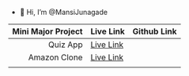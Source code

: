 - 👋 Hi, I’m @MansiJunagade

|  Mini Major Project  |                          Live Link                     |       Github Link       |
|---------------------:|--------------------------------------------------------|-------------------------|
|  Quiz App            |  [ Live Link ](https://quiz-app-xi-beryl.vercel.app/)  |                         |
|  Amazon Clone       |  [Live Link](https://amazon-clone-rosy-mu.vercel.app/)  |                         |
|                      |                                                        |                         |


  
 

<!---
MansiJunagade/MansiJunagade is a ✨ special ✨ repository because its `README.md` (this file) appears on your GitHub profile.
You can click the Preview link to take a look at your changes.
--->
